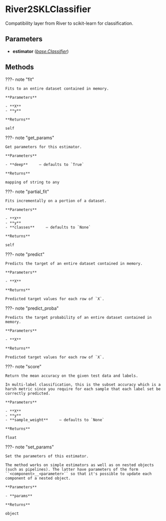 # River2SKLClassifier

Compatibility layer from River to scikit-learn for classification.



## Parameters

- **estimator** (*[base.Classifier](../../base/Classifier)*)




## Methods

???- note "fit"

    Fits to an entire dataset contained in memory.

    **Parameters**

    - **X**    
    - **y**    
    
    **Returns**

    self
    
???- note "get_params"

    Get parameters for this estimator.

    **Parameters**

    - **deep**     – defaults to `True`    
    
    **Returns**

    mapping of string to any
    
???- note "partial_fit"

    Fits incrementally on a portion of a dataset.

    **Parameters**

    - **X**    
    - **y**    
    - **classes**     – defaults to `None`    
    
    **Returns**

    self
    
???- note "predict"

    Predicts the target of an entire dataset contained in memory.

    **Parameters**

    - **X**    
    
    **Returns**

    Predicted target values for each row of `X`.
    
???- note "predict_proba"

    Predicts the target probability of an entire dataset contained in memory.

    **Parameters**

    - **X**    
    
    **Returns**

    Predicted target values for each row of `X`.
    
???- note "score"

    Return the mean accuracy on the given test data and labels.

    In multi-label classification, this is the subset accuracy which is a harsh metric since you require for each sample that each label set be correctly predicted.

    **Parameters**

    - **X**    
    - **y**    
    - **sample_weight**     – defaults to `None`    
    
    **Returns**

    float
    
???- note "set_params"

    Set the parameters of this estimator.

    The method works on simple estimators as well as on nested objects (such as pipelines). The latter have parameters of the form ``<component>__<parameter>`` so that it's possible to update each component of a nested object.

    **Parameters**

    - **params**    
    
    **Returns**

    object
    
